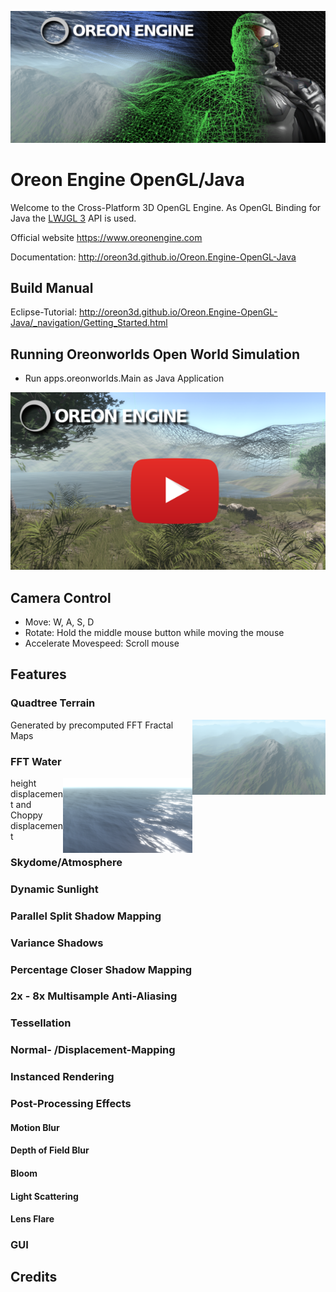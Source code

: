 ![Banner](docs/_images/Banner.png)
# Oreon Engine OpenGL/Java
Welcome to the Cross-Platform 3D OpenGL Engine.
As OpenGL Binding for Java the [LWJGL 3](https://www.lwjgl.org/) API is used.

Official website https://www.oreonengine.com

Documentation: http://oreon3d.github.io/Oreon.Engine-OpenGL-Java

## Build Manual
Eclipse-Tutorial: http://oreon3d.github.io/Oreon.Engine-OpenGL-Java/_navigation/Getting_Started.html  


## Running Oreonworlds Open World Simulation
* Run apps.oreonworlds.Main as Java Application

[![IMAGE ALT TEXT HERE](docs/_images/thumbnail4.png)](https://www.youtube.com/watch?v=eC8dZm4fkUE)

## Camera Control
* Move: W, A, S, D
* Rotate: Hold the middle mouse button while moving the mouse
* Accelerate Movespeed: Scroll mouse

## Features
### Quadtree Terrain
<img src="docs/_images/Terrain.png" height="120px" align="right">

Generated by precomputed FFT Fractal Maps

### FFT Water
<img src="docs/_images/Water.png" height="120px" align="right">

height displacement and Choppy displacement

### Skydome/Atmosphere
### Dynamic Sunlight 
### Parallel Split Shadow Mapping
### Variance Shadows
### Percentage Closer Shadow Mapping
### 2x - 8x Multisample Anti-Aliasing
### Tessellation
### Normal- /Displacement-Mapping
### Instanced Rendering
### Post-Processing Effects
#### Motion Blur
#### Depth of Field Blur
#### Bloom
#### Light Scattering
#### Lens Flare
### GUI
## Credits